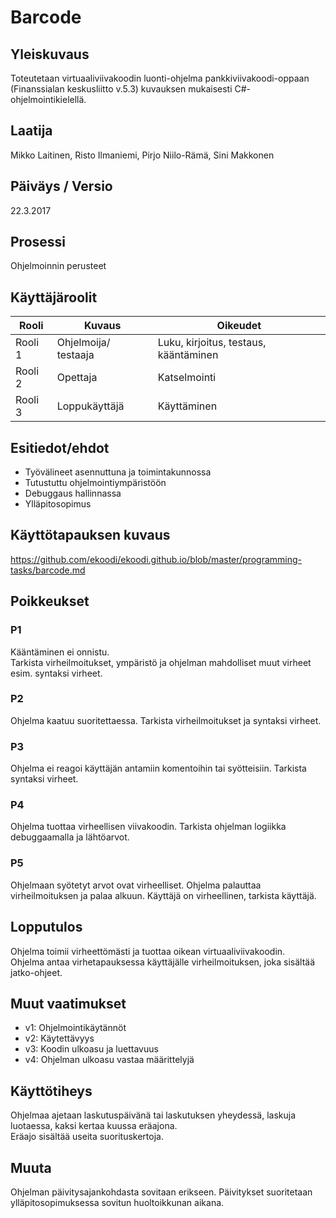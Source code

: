 # Barcode

## Yleiskuvaus 

Toteutetaan virtuaaliviivakoodin luonti-ohjelma pankkiviivakoodi-oppaan (Finanssialan keskusliitto v.5.3) kuvauksen mukaisesti C#-ohjelmointikielellä.

## Laatija 

Mikko Laitinen, Risto Ilmaniemi, Pirjo Niilo-Rämä, Sini Makkonen

## Päiväys / Versio 

22.3.2017

## Prosessi 

Ohjelmoinnin perusteet

## Käyttäjäroolit 

<table>
  <thead>
  <tr>
     <th>Rooli</th>
     <th>Kuvaus</th>
     <th>Oikeudet</th>
  </tr>
  </thead>
  <tbody>
  <tr>
      <td>Rooli 1</td>
      <td>Ohjelmoija/ testaaja</td>
      <td>Luku, kirjoitus, testaus, kääntäminen</td>
  </tr>
  <tr>
      <td>Rooli 2</td>
      <td>Opettaja</td>
      <td>Katselmointi</td>
  </tr>
  <tr>
      <td>Rooli 3</td>
      <td>Loppukäyttäjä</td>
      <td>Käyttäminen</td>
  </tr>
  </tbody>
</table>

## Esitiedot/ehdot 

* Työvälineet asennuttuna ja toimintakunnossa
* Tutustuttu ohjelmointiympäristöön
* Debuggaus hallinnassa
* Ylläpitosopimus

## Käyttötapauksen kuvaus

https://github.com/ekoodi/ekoodi.github.io/blob/master/programming-tasks/barcode.md


## Poikkeukset

### P1

Kääntäminen ei onnistu. <br>
Tarkista virheilmoitukset, ympäristö ja ohjelman mahdolliset muut virheet esim. syntaksi virheet.

### P2

Ohjelma kaatuu suoritettaessa. Tarkista virheilmoitukset ja syntaksi virheet.

### P3

Ohjelma ei reagoi käyttäjän antamiin komentoihin tai syötteisiin. Tarkista syntaksi virheet.

### P4 

Ohjelma tuottaa virheellisen viivakoodin. Tarkista ohjelman logiikka debuggaamalla ja lähtöarvot.

### P5

Ohjelmaan syötetyt arvot ovat virheelliset. Ohjelma palauttaa virheilmoituksen ja palaa alkuun. 
Käyttäjä on virheellinen, tarkista käyttäjä. 


## Lopputulos 

Ohjelma toimii virheettömästi ja tuottaa oikean virtuaaliviivakoodin. <br>
Ohjelma antaa virhetapauksessa käyttäjälle virheilmoituksen, joka sisältää jatko-ohjeet.

## Muut vaatimukset

* v1: Ohjelmointikäytännöt
* v2: Käytettävyys
* v3: Koodin ulkoasu ja luettavuus
* v4: Ohjelman ulkoasu vastaa määrittelyjä

## Käyttötiheys 

Ohjelmaa ajetaan laskutuspäivänä tai laskutuksen yheydessä, laskuja luotaessa, kaksi kertaa kuussa eräajona. <br>
Eräajo sisältää useita suorituskertoja.

## Muuta 

Ohjelman päivitysajankohdasta sovitaan erikseen. Päivitykset suoritetaan ylläpitosopimuksessa sovitun huoltoikkunan aikana.

